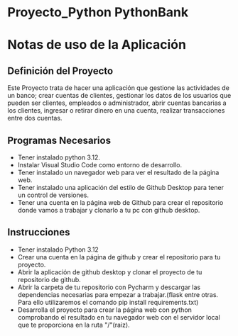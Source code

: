 # Proyecto_Python   PythonBank

# Notas de uso de la Aplicación

## Definición del Proyecto

Este Proyecto trata de hacer una aplicación que gestione las actividades de un banco; crear cuentas de clientes, gestionar los datos de los usuarios que pueden ser clientes, empleados o administrador, abrir cuentas bancarias a los clientes, ingresar o retirar dinero en una cuenta, realizar transacciones entre dos cuentas.

## Programas Necesarios

- Tener instalado python 3.12.
- Instalar Visual Studio Code como entorno de desarrollo.
- Tener instalado un navegador web para ver el resultado de la página web.
- Tener instalado una aplicación del estilo de Github Desktop para tener un control de versiones.
- Tener una cuenta en la página web de Github para crear el repositorio donde vamos a trabajar y clonarlo a tu pc con github desktop.

## Instrucciones
    
- Tener instalado Python 3.12
- Crear una cuenta en la página de github y crear el repositorio para tu proyecto.
- Abrir la aplicación de github desktop y clonar el proyecto de tu repositorio de github.
- Abrir la carpeta de tu repositorio con Pycharm y descargar las dependencias necesarias para empezar a trabajar.(flask entre otras. Para ello utilizaremos el comando pip install requirements.txt)
- Desarrolla el proyecto para crear la página web con python comprobando el resultado en tu navegador web con el servidor local que te proporciona en la ruta "/"(raiz).
    
